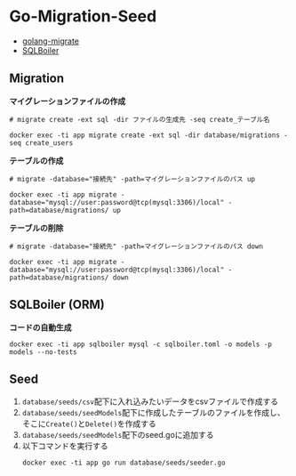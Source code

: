 # Go-Migration-Seed

- [golang-migrate](https://github.com/golang-migrate/migrate)
- [SQLBoiler](https://github.com/volatiletech/sqlboiler)

## Migration

**マイグレーションファイルの作成**

```
# migrate create -ext sql -dir ファイルの生成先 -seq create_テーブル名

docker exec -ti app migrate create -ext sql -dir database/migrations -seq create_users
```

**テーブルの作成**

```
# migrate -database="接続先" -path=マイグレーションファイルのパス up

docker exec -ti app migrate -database="mysql://user:password@tcp(mysql:3306)/local" -path=database/migrations/ up
```

**テーブルの削除**

```
# migrate -database="接続先" -path=マイグレーションファイルのパス down

docker exec -ti app migrate -database="mysql://user:password@tcp(mysql:3306)/local" -path=database/migrations/ down
```

## SQLBoiler (ORM)

**コードの自動生成**

```
docker exec -ti app sqlboiler mysql -c sqlboiler.toml -o models -p models --no-tests
```

## Seed

1. `database/seeds/csv`配下に入れ込みたいデータをcsvファイルで作成する
2. `database/seeds/seedModels`配下に作成したテーブルのファイルを作成し、そこに`Create()`と`Delete()`を作成する
3. `database/seeds/seedModels`配下のseed.goに追加する
4. 以下コマンドを実行する
    ```
    docker exec -ti app go run database/seeds/seeder.go
    ```